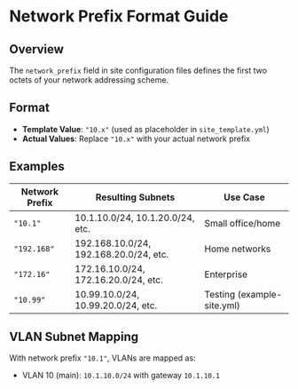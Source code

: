 # Network Prefix Format Guide

## Overview

The `network_prefix` field in site configuration files defines the first two octets of your network addressing scheme.

## Format

- **Template Value**: `"10.x"` (used as placeholder in `site_template.yml`)
- **Actual Values**: Replace `"10.x"` with your actual network prefix

## Examples

| Network Prefix | Resulting Subnets | Use Case |
|----------------|-------------------|----------|
| `"10.1"`       | 10.1.10.0/24, 10.1.20.0/24, etc. | Small office/home |
| `"192.168"`    | 192.168.10.0/24, 192.168.20.0/24, etc. | Home networks |
| `"172.16"`     | 172.16.10.0/24, 172.16.20.0/24, etc. | Enterprise |
| `"10.99"`      | 10.99.10.0/24, 10.99.20.0/24, etc. | Testing (example-site.yml) |

## VLAN Subnet Mapping

With network prefix `"10.1"`, VLANs are mapped as:

- VLAN 10 (main): `10.1.10.0/24` with gateway `10.1.10.1`
- VLAN 20 (cameras): `10.1.20.0/24` with gateway `10.1.20.1`
- VLAN 30 (iot): `10.1.30.0/24` with gateway `10.1.30.1`
- VLAN 40 (guest): `10.1.40.0/24` with gateway `10.1.40.1`
- VLAN 50 (management): `10.1.50.0/24` with gateway `10.1.50.1`

## How to Use

1. **Copy the template**: `cp config/site_template.yml config/sites/mysite.yml`
2. **Replace all instances** of `"10.x"` with your chosen prefix
3. **Update all related IPs** (Proxmox host, firewall rules, etc.)

## Validation

The test suite validates that:
- Network prefix follows the expected `"10.x"` format in the template
- Example configurations use proper format (like `"10.99"` in example-site.yml)

## Common Mistakes

❌ **Wrong**: Mixing different prefixes in the same file
❌ **Wrong**: Using `"10.x"` literally in production configs
❌ **Wrong**: Forgetting to update firewall rules and Proxmox host IPs

✅ **Correct**: Consistent prefix throughout the entire configuration file
